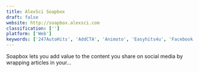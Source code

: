 ```yaml
---
title: AlexSci Soapbox
draft: false 
website: http://soapbox.alexsci.com
classification: ['']
platform: ['Web']
keywords: ['247AutoHits', 'AddCTA', 'Animoto', 'Easyhits4u', 'Facebook for Business', 'Hit4Hit', 'Hitleap', 'HootSuite', 'Insighter.io', 'Kutt.it', 'Leadazzle', 'LinkBrandr', 'ManyHit', 'Olay.io', 'Organic Hits', 'PromoRepublic', 'Rite.ly', 'Snapt.io', 'exitbar.io']
---
```

Soapbox lets you add value to the content you share on social media by wrapping articles in your...